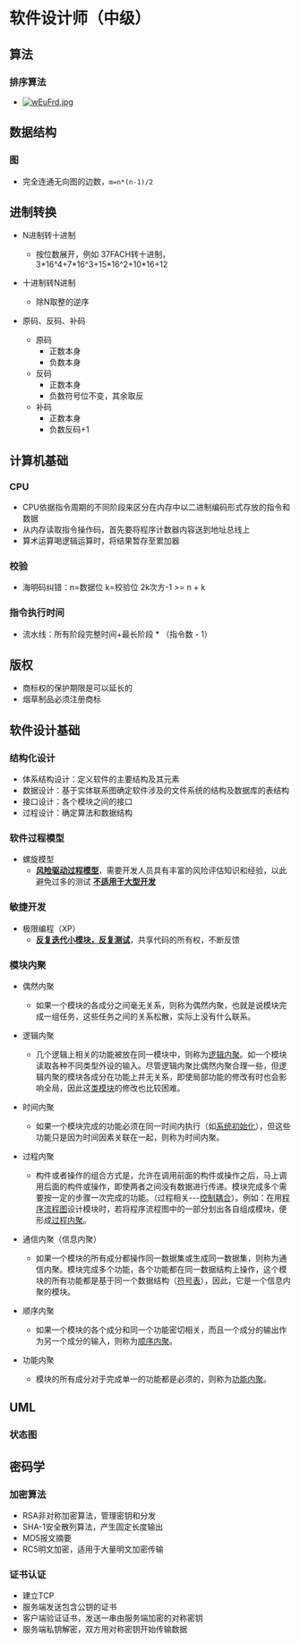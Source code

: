 # 软件设计师（中级）

## 算法

### 排序算法

- [![wEuFrd.jpg](https://s1.ax1x.com/2020/09/05/wEuFrd.jpg)](https://imgchr.com/i/wEuFrd)

## 数据结构

### 图

- 完全连通无向图的边数，`m=n*(n-1)/2`

## 进制转换

- N进制转十进制
  - 按位数展开，例如 37FACH转十进制，3\*16^4+7\*16^3+15\*16^2+10*16+12

- 十进制转N进制
  - 除N取整的逆序

- 原码、反码、补码
  - 原码
    - 正数本身
    - 负数本身   
  - 反码
    - 正数本身
    - 负数符号位不变，其余取反
  - 补码
    - 正数本身
    - 负数反码+1

## 计算机基础

### CPU

- CPU依据指令周期的不同阶段来区分在内存中以二进制编码形式存放的指令和数据
- 从内存读取指令操作码，首先要将程序计数器内容送到地址总线上
- 算术运算喝逻辑运算时，将结果暂存至累加器

### 校验

- 海明码纠错：n=数据位 k=校验位 2k次方-1 >= n + k

### 指令执行时间

- 流水线：所有阶段完整时间+最长阶段 * （指令数 - 1）

## 版权

- 商标权的保护期限是可以延长的
- 烟草制品必须注册商标

## 软件设计基础

### 结构化设计

- 体系结构设计：定义软件的主要结构及其元素
- 数据设计：基于实体联系图确定软件涉及的文件系统的结构及数据库的表结构
- 接口设计：各个模块之间的接口
- 过程设计：确定算法和数据结构

### 软件过程模型

- 螺旋模型
  - **<u>风险驱动过程模型</u>**，需要开发人员具有丰富的风险评估知识和经验，以此避免过多的测试 **<u>不适用于大型开发</u>**

### 敏捷开发

- 极限编程（XP）
  - **<u>反复迭代小模块，反复测试</u>**，共享代码的所有权，不断反馈

### 模块内聚

- 偶然内聚
  - 如果一个模块的各成分之间毫无关系，则称为偶然内聚，也就是说模块完成一组任务，这些任务之间的关系松散，实际上没有什么联系。

- 逻辑内聚
  - 几个逻辑上相关的功能被放在同一模块中，则称为[逻辑内聚](https://baike.baidu.com/item/逻辑内聚/7851934)。如一个模块读取各种不同类型外设的输入。尽管逻辑内聚比偶然内聚合理一些，但逻辑内聚的模块各成分在功能上并无关系，即使局部功能的修改有时也会影响全局，因此这[类模块](https://baike.baidu.com/item/类模块)的修改也比较困难。

- 时间内聚
  - 如果一个模块完成的功能必须在同一时间内执行（如[系统初始化](https://baike.baidu.com/item/系统初始化)），但这些功能只是因为时间因素关联在一起，则称为时间内聚。

- 过程内聚
  - 构件或者操作的组合方式是，允许在调用前面的构件或操作之后，马上调用后面的构件或操作，即使两者之间没有数据进行传递。模块完成多个需要按一定的步骤一次完成的功能。（过程相关---[控制耦合](https://baike.baidu.com/item/控制耦合/4137015)）。例如：在用[程序流程图](https://baike.baidu.com/item/程序流程图/8996271)设计模块时，若将程序流程图中的一部分划出各自组成模块，便形成[过程内聚](https://baike.baidu.com/item/过程内聚/1106061)。

- 通信内聚（信息内聚）
  - 如果一个模块的所有成分都操作同一数据集或生成同一数据集，则称为通信内聚。模块完成多个功能，各个功能都在同一数据结构上操作，这个模块的所有功能都是基于同一个数据结构（[符号表](https://baike.baidu.com/item/符号表)），因此，它是一个信息内聚的模块。

- 顺序内聚
  - 如果一个模块的各个成分和同一个功能密切相关，而且一个成分的输出作为另一个成分的输入，则称为[顺序内聚](https://baike.baidu.com/item/顺序内聚/7851969)。

- 功能内聚
  - 模块的所有成分对于完成单一的功能都是必须的，则称为[功能内聚](https://baike.baidu.com/item/功能内聚/7852047)。

## UML

### 状态图

## 密码学

### 加密算法

- RSA非对称加密算法，管理密钥和分发
- SHA-1安全散列算法，产生固定长度输出
- MD5报文摘要
- RC5明文加密，适用于大量明文加密传输

### 证书认证

- 建立TCP
- 服务端发送包含公钥的证书
- 客户端验证证书，发送一串由服务端加密的对称密钥
- 服务端私钥解密，双方用对称密钥开始传输数据